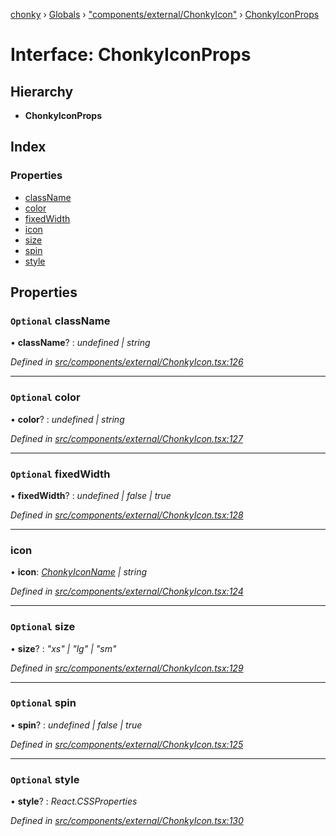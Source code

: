 [chonky](../README.md) › [Globals](../globals.md) › ["components/external/ChonkyIcon"](../modules/_components_external_chonkyicon_.md) › [ChonkyIconProps](_components_external_chonkyicon_.chonkyiconprops.md)

# Interface: ChonkyIconProps

## Hierarchy

* **ChonkyIconProps**

## Index

### Properties

* [className](_components_external_chonkyicon_.chonkyiconprops.md#optional-classname)
* [color](_components_external_chonkyicon_.chonkyiconprops.md#optional-color)
* [fixedWidth](_components_external_chonkyicon_.chonkyiconprops.md#optional-fixedwidth)
* [icon](_components_external_chonkyicon_.chonkyiconprops.md#icon)
* [size](_components_external_chonkyicon_.chonkyiconprops.md#optional-size)
* [spin](_components_external_chonkyicon_.chonkyiconprops.md#optional-spin)
* [style](_components_external_chonkyicon_.chonkyiconprops.md#optional-style)

## Properties

### `Optional` className

• **className**? : *undefined | string*

*Defined in [src/components/external/ChonkyIcon.tsx:126](https://github.com/TimboKZ/Chonky/blob/f29f7b3/src/components/external/ChonkyIcon.tsx#L126)*

___

### `Optional` color

• **color**? : *undefined | string*

*Defined in [src/components/external/ChonkyIcon.tsx:127](https://github.com/TimboKZ/Chonky/blob/f29f7b3/src/components/external/ChonkyIcon.tsx#L127)*

___

### `Optional` fixedWidth

• **fixedWidth**? : *undefined | false | true*

*Defined in [src/components/external/ChonkyIcon.tsx:128](https://github.com/TimboKZ/Chonky/blob/f29f7b3/src/components/external/ChonkyIcon.tsx#L128)*

___

###  icon

• **icon**: *[ChonkyIconName](../enums/_types_icons_types_.chonkyiconname.md) | string*

*Defined in [src/components/external/ChonkyIcon.tsx:124](https://github.com/TimboKZ/Chonky/blob/f29f7b3/src/components/external/ChonkyIcon.tsx#L124)*

___

### `Optional` size

• **size**? : *"xs" | "lg" | "sm"*

*Defined in [src/components/external/ChonkyIcon.tsx:129](https://github.com/TimboKZ/Chonky/blob/f29f7b3/src/components/external/ChonkyIcon.tsx#L129)*

___

### `Optional` spin

• **spin**? : *undefined | false | true*

*Defined in [src/components/external/ChonkyIcon.tsx:125](https://github.com/TimboKZ/Chonky/blob/f29f7b3/src/components/external/ChonkyIcon.tsx#L125)*

___

### `Optional` style

• **style**? : *React.CSSProperties*

*Defined in [src/components/external/ChonkyIcon.tsx:130](https://github.com/TimboKZ/Chonky/blob/f29f7b3/src/components/external/ChonkyIcon.tsx#L130)*
